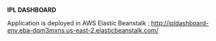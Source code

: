 **IPL DASHBOARD**

Application is deployed in AWS Elastic Beanstalk : http://ipldashboard-env.eba-dqm3mxns.us-east-2.elasticbeanstalk.com/
